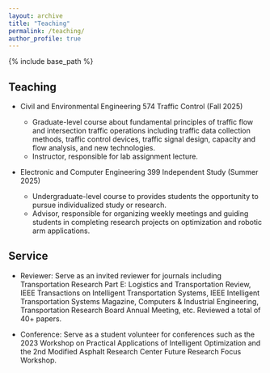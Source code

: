 ```yaml
---
layout: archive
title: "Teaching"
permalink: /teaching/
author_profile: true
---
```


{% include base_path %}

## Teaching

* Civil and Environmental Engineering 574 Traffic Control (Fall 2025)
  * Graduate-level course about fundamental principles of traffic flow and intersection traffic operations including traffic data collection methods, traffic control devices, traffic signal design, capacity and flow analysis, and new technologies.
  * Instructor, responsible for lab assignment lecture.

* Electronic and Computer Engineering 399 Independent Study (Summer 2025)
  * Undergraduate-level course to provides students the opportunity to pursue individualized study or research.
  * Advisor, responsible for organizing weekly meetings and guiding students in completing research projects on optimization and robotic arm applications.

## Service

- Reviewer: Serve as an invited reviewer for journals including Transportation Research Part E: Logistics and Transportation Review, IEEE Transactions on Intelligent Transportation Systems, IEEE Intelligent Transportation Systems Magazine, Computers & Industrial Engineering, Transportation Research Board Annual Meeting, etc. Reviewed a total of 40+ papers.

- Conference: Serve as a student volunteer for conferences such as the 2023 Workshop on Practical Applications of Intelligent Optimization and the 2nd Modified Asphalt Research Center Future Research Focus Workshop.